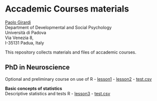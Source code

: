 Accademic Courses materials
=====================================================================================

[Paolo Girardi](mailto://paolo.girardi@unipd.it)  
     Department of Developmental and Social Psychology  
     Università di Padova  
     Via Venezia 8,  
     I-35131 Padua, Italy   

This repository collects materials and files of accademic courses.

PhD in Neuroscience
--------

Optional and preliminary course on use of R - [lesson1](https://github.com/Paolin83/Courses/blob/main/Phd_neuroscience/lesson1.pdf) - [lesson2](https://github.com/Paolin83/Courses/blob/main/Phd_neuroscience/lesson2.pdf) - [test.csv](https://github.com/Paolin83/Courses/blob/main/Phd_neuroscience/test.csv)  

**Basic concepts of statistics**  
Descriptive statistics and tests R - [lesson3](https://github.com/Paolin83/Courses/blob/main/Phd_neuroscience/lesson3.pdf) - [test.csv](https://github.com/Paolin83/Courses/blob/main/Phd_neuroscience/cat_ex.xlsx)  



